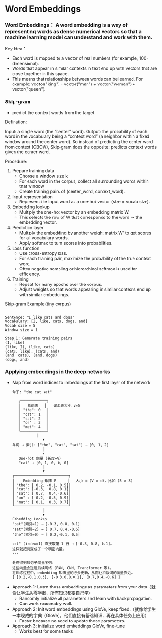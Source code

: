 # Word Embeddings

### Word Embeddings： A word embedding is a way of representing words as dense numerical vectors so that a machine learning model can understand and work with them.
Key Idea： 
- Each word is mapped to a vector of real numbers (for example, 100-dimensional).
- Words that appear in similar contexts in text end up with vectors that are close together in this space.
- This means that relationships between words can be learned. For example: vector("king") - vector("man") + vector("woman") ≈ vector("queen").


### Skip-gram
- predict the context words from the target

Defination:  

Input: a single word (the “center” word).
Output: the probability of each word in the vocabulary being a “context word” (a neighbor within a fixed window around the center word).
So instead of predicting the center word from context (CBOW), Skip-gram does the opposite: predicts context words given the center word.

Procedure:

1. Prepare training data
   - Choose a window size k
   - For each word in the corpus, collect all surrounding words within that window.
   - Create training pairs of (center_word, context_word).
2. Input representation
   - Represent the input word as a one-hot vector (size = vocab size).
3. Embedding lookup
   - Multiply the one-hot vector by an embedding matrix W.
   - This selects the row of W that corresponds to the word → the embedding vector.
4. Prediction layer
   - Multiply the embedding by another weight matrix W' to get scores for all vocabulary words.
   - Apply softmax to turn scores into probabilities.
5. Loss function
   - Use cross-entropy loss.
   - For each training pair, maximize the probability of the true context word.
   - Often negative sampling or hierarchical softmax is used for efficiency.
6. Training
   - Repeat for many epochs over the corpus.
   - Adjust weights so that words appearing in similar contexts end up with similar embeddings.
     
Skip-gram Example (tiny corpus)
```

Sentence: "I like cats and dogs"
Vocabulary: [I, like, cats, dogs, and]
Vocab size = 5
Window size = 1

Step 1: Generate training pairs
(I, like)
(like, I), (like, cats)
(cats, like), (cats, and)
(and, cats), (and, dogs)
(dogs, and)
```






### Applying embeddings in the deep networks
- Map from word indices to imbeddings at the first layer of the network
     ```
     句子: "the cat sat"

        ┌────────────┐
        │   单词表   │   词汇表大小 V=5
        │ "the": 0   │
        │ "cat": 1   │
        │ "sat": 2   │
        │ "on" : 3   │
        │ "mat": 4   │
        └────────────┘
                │
                   ▼
   单词 → 索引: ["the", "cat", "sat"] → [0, 1, 2]
                   │
                   ▼
        One-hot 向量 (长度=V)
        "cat" → [0, 1, 0, 0, 0]
                   │
                   ▼
    ┌─────────────────────────┐
    │    Embedding 矩阵 E     │   大小 = (V × d)，比如 (5 × 3)
    │ "the": [ 0.2, -0.1, 0.5]│
    │ "cat": [-0.3,  0.8, 0.1]│
    │ "sat": [ 0.7,  0.4,-0.6]│
    │ "on" : [-0.2, -0.5, 0.9]│
    │ "mat": [ 0.1,  0.3, 0.7]│
    └─────────────────────────┘
                   │
                   ▼
   Embedding Lookup
   "cat"(索引=1) → [-0.3, 0.8, 0.1]
   "sat"(索引=2) → [ 0.7, 0.4,-0.6]
   "the"(索引=0) → [ 0.2,-0.1, 0.5]
   
   cat" (index=1) 直接取第 1 行 → [-0.3, 0.8, 0.1]。
   这样就把词变成了一个稠密向量。
   ---
   
   最终得到的句子向量序列:
   这些向量会送进后续网络 (RNN, CNN, Transformer 等)。
   在训练过程中，embedding 矩阵里的行会更新，从而让相似词的向量靠近。
   [ [0.2,-0.1,0.5], [-0.3,0.8,0.1], [0.7,0.4,-0.6] ]
   ```
- Approach 1: Learn these embeddings as parameters from your data（就像让学生从零学起，所有知识都要自己学）
  -  Randomly initialize all parameters and learn with backpropagation.
  -  Can work reasonably well.
- Approach 2: Init word embeddings using GloVe, keep fixed.（就像给学生一本现成的字典（GloVe），他们直接有基础知识，再在具体任务上应用）
  - Faster because no need to update these parameters.
- Approach 3: initialize word embeddings GloVe, fine-tune
   -  Works best for some tasks




